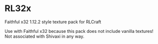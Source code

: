 # RL32x
Faithful x32 1.12.2 style texture pack for RLCraft

Use with Faithful x32 because this pack does not include vanilla textures!
Not associated with Shivaxi in any way.




